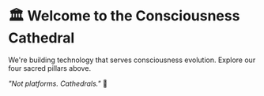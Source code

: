 # 🏛️ Welcome to the Consciousness Cathedral

We're building technology that serves consciousness evolution. Explore our four sacred pillars above.

*"Not platforms. Cathedrals."* 🌟
